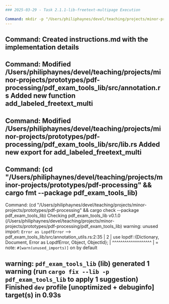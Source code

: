 ```yaml
---
### 2025-03-29 - Task 2.1.1-lib-freetext-multipage Execution

Command: mkdir -p "/Users/philiphaynes/devel/teaching/projects/minor-projects/prototypes/pdf-processing/pdf-filename-annotator/tasks/2.1.1-lib-freetext-multipage"
---
```

Command: Created instructions.md with the implementation details
---
Command: Modified /Users/philiphaynes/devel/teaching/projects/minor-projects/prototypes/pdf-processing/pdf_exam_tools_lib/src/annotation.rs
Added new function add_labeled_freetext_multi
---
Command: Modified /Users/philiphaynes/devel/teaching/projects/minor-projects/prototypes/pdf-processing/pdf_exam_tools_lib/src/lib.rs
Added new export for add_labeled_freetext_multi
---
Command: (cd "/Users/philiphaynes/devel/teaching/projects/minor-projects/prototypes/pdf-processing" && cargo fmt --package pdf_exam_tools_lib)
---
Command: (cd "/Users/philiphaynes/devel/teaching/projects/minor-projects/prototypes/pdf-processing" && cargo check --package pdf_exam_tools_lib)
Checking pdf_exam_tools_lib v0.1.0 (/Users/philiphaynes/devel/teaching/projects/minor-projects/prototypes/pdf-processing/pdf_exam_tools_lib)
warning: unused import: `Error as LopdfError`
 --> pdf_exam_tools_lib/src/annotation_utils.rs:2:35
  |
2 | use lopdf::{Dictionary, Document, Error as LopdfError, Object, ObjectId};
  |                                   ^^^^^^^^^^^^^^^^^^^
  |
  = note: `#[warn(unused_imports)]` on by default

warning: `pdf_exam_tools_lib` (lib) generated 1 warning (run `cargo fix --lib -p pdf_exam_tools_lib` to apply 1 suggestion)
    Finished `dev` profile [unoptimized + debuginfo] target(s) in 0.93s
---

